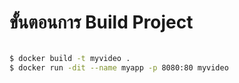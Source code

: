 
# ขั้นตอนการ Build Project
```sh

$ docker build -t myvideo .
$ docker run -dit --name myapp -p 8080:80 myvideo

```